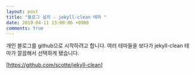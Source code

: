 ```yaml
---
layout: post
title: "블로그 설치 - jekyll-clean 테마 "
date: 2019-04-11 13:00:06 +0900
comments: true
---
```


개인 블로그를 github으로 시작하려고 합니다.
여러 테마들을 보다가 jekyll-clean 테마가 깔끔해서 선택하게 됐습니다.

[https://github.com/scotte/jekyll-clean]

[https://github.com/scotte/jekyll-clean]: http://www.google.com

